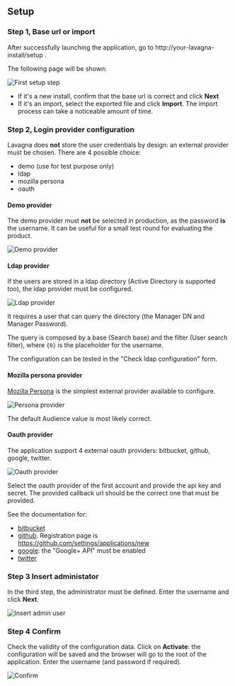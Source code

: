 ## Setup

### Step 1, Base url or import

After successfully launching the application, go to http://your-lavagna-install/setup .

The following page will be shown:

<img class="pure-img" src="{{relativeRootPath}}/images/en/c02_install_step_1.png" alt="First setup step">

 - If it's a new install, confirm that the base url is correct and click **Next** 
 - If it's an import, select the exported file and click **Import**. The import process can take a noticeable amount of time.
 
### Step 2, Login provider configuration

Lavagna does **not** store the user credentials by design: an external provider must be chosen. There are 4 possible choice:

 - demo (use for test purpose only)
 - ldap
 - mozilla persona
 - oauth
 
#### Demo provider

The demo provider must **not** be selected in production, as the password **is** the username. It can be useful for a small test round for evaluating the product.

<img class="pure-img" src="{{relativeRootPath}}/images/en/c02_install_step_2_demo.png" alt="Demo provider">

#### Ldap provider

If the users are stored in a ldap directory (Active Directory is supported too), the ldap provider must be configured.

<img class="pure-img" src="{{relativeRootPath}}/images/en/c02_install_step_2_ldap.png" alt="Ldap provider">

It requires a user that can query the directory (the Manager DN and Manager Password). 

The query is composed by a base (Search base) and the filter (User search filter), where `{0}` is the placeholder for the username.

The configuration can be tested in the "Check ldap configuration" form.

#### Mozilla persona provider

[Mozilla Persona](https://developer.mozilla.org/en-US/Persona) is the simplest external provider available to configure.

<img class="pure-img" src="{{relativeRootPath}}/images/en/c02_install_step_2_persona.png" alt="Persona provider">

The default Audience value is most likely correct.

#### Oauth provider

The application support 4 external oauth providers: bitbucket, github, google, twitter.

<img class="pure-img" src="{{relativeRootPath}}/images/en/c02_install_step_2_oauth.png" alt="Oauth provider">

Select the oauth provider of the first account and provide the api key and secret. The provided callback url should be the correct one that must be provided.

See the documentation for:

 - [bitbucket](https://confluence.atlassian.com/display/BITBUCKET/OAuth+on+Bitbucket)
 - [github](https://developer.github.com/v3/oauth/). Registration page is https://github.com/settings/applications/new
 - [google](https://developers.google.com/identity/protocols/OAuth2WebServer): the "Google+ API" must be enabled
 - [twitter](https://dev.twitter.com/web/sign-in/implementing)


### Step 3 Insert administator

In the third step, the administrator must be defined. Enter the username and click **Next**.

<img class="pure-img" src="{{relativeRootPath}}/images/en/c02_install_step_3.png" alt="Insert admin user">

### Step 4 Confirm

Check the validity of the configuration data. Click on **Activate**: the configuration will be saved and the browser will go to the root of the application. Enter the username (and password if required).

<img class="pure-img" src="{{relativeRootPath}}/images/en/c02_install_step_4.png" alt="Confirm">
